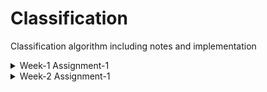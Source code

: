 # Classification
Classification algorithm including notes and implementation

<details>
<summary>Week-1 Assignment-1</summary>
<ul>  
    <li> <a href = "https://github.com/PrashanthSingaravelan/ml-classification/blob/main/Week-1%20Linear%20classifier%20and%20Logistic%20Regression/assignments/Predicting%20sentiments%20from%20product%20reviews.ipynb">
    Predicting sentiments from product reviews</a>
    </li>
</ul>        
</details>

<details>
<summary>Week-2 Assignment-1</summary>
<ul>  
    <li> <a href = "https://github.com/PrashanthSingaravelan/ml-classification/blob/main/Week-2%20Learning%20Linear%20Classifiers/assignments/Implementing%20Logistic%20Regression%20from%20scratch.ipynb">
    Implementing Logistic Regression from scratch</a>

<li> <a href = "https://github.com/PrashanthSingaravelan/ml-classification/blob/main/Week-2%20Learning%20Linear%20Classifiers/assignments/Logistic%20Regression%20with%20L2%20regularization.ipynb">    Logistic Regression with L2 regularization</a>
</li>

</ul>        
</details>
